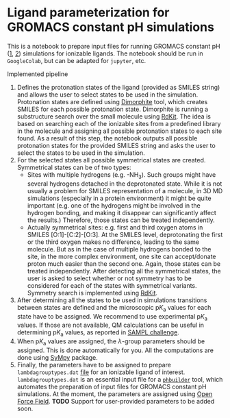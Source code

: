 # Ligand parameterization for GROMACS constant pH simulations

This is a notebook to prepare input files for running GROMACS constant pH ([1](https://pubs.acs.org/doi/full/10.1021/acs.jctc.2c00516), [2](https://pubs.acs.org/doi/full/10.1021/acs.jctc.2c00517)) simulations for ionizable ligands. The notebook should be run in `GoogleColab`, but can be adapted for `jupyter`, etc.

Implemented pipeline
  1. Defines the protonation states of the ligand (provided as SMILES string) and allows the user to select states to be used in the simulation. Protonation states are defined using [Dimorphite](https://jcheminf.biomedcentral.com/articles/10.1186/s13321-019-0336-9) tool, which creates SMILES for each possible protonation state. Dimorphite is running a substructure search over the small molecule using [RdKit](https://www.rdkit.org/). The idea is based on searching each of the ionizable sites from a predefined library in the molecule and assigning all possible protonation states to each site found. As a result of this step, the notebook outputs all possible protonation states for the provided SMILES string and asks the user to select the states to be used in the simulation.
  2. For the selected states all possible symmetrical states are created. Symmetrical states can be of two types:
     - Sites with multiple hydrogens (e.g. -NH$`_3`$). Such groups might have several hydrogens detached in the deprotonated state. While it is not usually a problem for SMILES representation of a molecule, in 3D MD simulations (especially in a protein environment) it might be quite important (e.g. one of the hydrogens might be involved in the hydrogen bonding, and making it disappear can significantly affect the results.) Therefore, those states can be treated independently.
     - Actually symmetrical sites: e.g. first and third oxygen atoms in SMILES [O:1]-[C:2]-[O:3]. At the SMILES level, deprotonating the first or the third oxygen makes no difference, leading to the same molecule. But as in the case of multiple hydrogens bonded to the site, in the more complex environment, one site can accept/donate proton much easier than the second one. Again, those states can be treated independently.
  After detecting all the symmetrical states, the user is asked to select whether or not symmetry has to be considered for each of the states with symmetrical variants. Symmetry search is implemented using [RdKit](https://www.rdkit.org/).
  3. After determining all the states to be used in simulations transitions between states are defined and the microscopic p$`K_{\text{a}}`$ values for each state have to be assigned. We recommend to use experimental p$`K_{\text{a}}`$ values. If those are not available, QM calculations can be useful in determining p$`K_{\text{a}}`$ values, as reported in [SAMPL challenge](https://link.springer.com/article/10.1007/s10822-021-00397-3).
  4. When p$`K_{\text{a}}`$ values are assigned, the $`\lambda`$-group parameters should be assigned. This is done automatically for you. All the computations are done using [SyMpy](https://www.sympy.org/en/index.html) package.
  5. Finally, the parameters have to be assigned to prepare `lambdagrouptypes.dat` [file](https://gitlab.com/gromacs-constantph/phbuilder#2-modify-lambdagrouptypesdat) for an ionizable ligand of interest. `lambdagrouptypes.dat` is an essential input file for a [`phbuilder`](https://gitlab.com/gromacs-constantph/phbuilder) tool, which automates the preparation of input files for GROMACS constant pH simulations. At the moment, the parameters are assigned using [Open Force Field](https://openforcefield.org/). **TODO** Support for user-provided parameters to be added soon.
